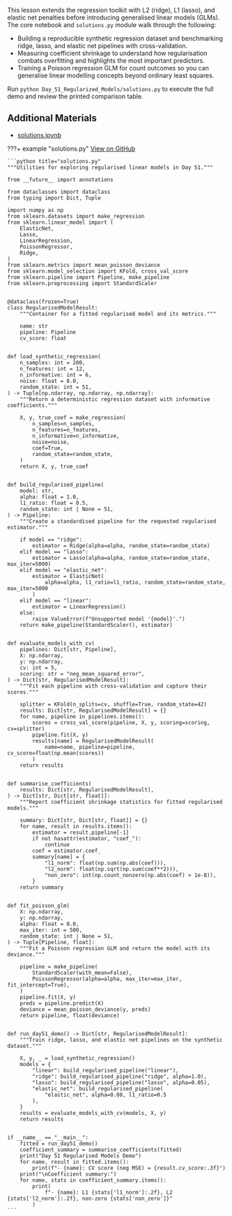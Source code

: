 This lesson extends the regression toolkit with L2 (ridge), L1 (lasso), and
elastic net penalties before introducing generalised linear models (GLMs). The
core notebook and `solutions.py` module walk through the following:

- Building a reproducible synthetic regression dataset and benchmarking ridge,
  lasso, and elastic net pipelines with cross-validation.
- Measuring coefficient shrinkage to understand how regularisation combats
  overfitting and highlights the most important predictors.
- Training a Poisson regression GLM for count outcomes so you can generalise
  linear modelling concepts beyond ordinary least squares.

Run `python Day_51_Regularized_Models/solutions.py` to execute the full demo and
review the printed comparison table.

## Additional Materials

- [solutions.ipynb](https://github.com/saint2706/Coding-For-MBA/blob/main/Day_51_Regularized_Models/solutions.ipynb)

???+ example "solutions.py"
    [View on GitHub](https://github.com/saint2706/Coding-For-MBA/blob/main/Day_51_Regularized_Models/solutions.py)

    ```python title="solutions.py"
    """Utilities for exploring regularised linear models in Day 51."""

    from __future__ import annotations

    from dataclasses import dataclass
    from typing import Dict, Tuple

    import numpy as np
    from sklearn.datasets import make_regression
    from sklearn.linear_model import (
        ElasticNet,
        Lasso,
        LinearRegression,
        PoissonRegressor,
        Ridge,
    )
    from sklearn.metrics import mean_poisson_deviance
    from sklearn.model_selection import KFold, cross_val_score
    from sklearn.pipeline import Pipeline, make_pipeline
    from sklearn.preprocessing import StandardScaler


    @dataclass(frozen=True)
    class RegularisedModelResult:
        """Container for a fitted regularised model and its metrics."""

        name: str
        pipeline: Pipeline
        cv_score: float


    def load_synthetic_regression(
        n_samples: int = 200,
        n_features: int = 12,
        n_informative: int = 6,
        noise: float = 8.0,
        random_state: int = 51,
    ) -> Tuple[np.ndarray, np.ndarray, np.ndarray]:
        """Return a deterministic regression dataset with informative coefficients."""

        X, y, true_coef = make_regression(
            n_samples=n_samples,
            n_features=n_features,
            n_informative=n_informative,
            noise=noise,
            coef=True,
            random_state=random_state,
        )
        return X, y, true_coef


    def build_regularised_pipeline(
        model: str,
        alpha: float = 1.0,
        l1_ratio: float = 0.5,
        random_state: int | None = 51,
    ) -> Pipeline:
        """Create a standardised pipeline for the requested regularised estimator."""

        if model == "ridge":
            estimator = Ridge(alpha=alpha, random_state=random_state)
        elif model == "lasso":
            estimator = Lasso(alpha=alpha, random_state=random_state, max_iter=5000)
        elif model == "elastic_net":
            estimator = ElasticNet(
                alpha=alpha, l1_ratio=l1_ratio, random_state=random_state, max_iter=5000
            )
        elif model == "linear":
            estimator = LinearRegression()
        else:
            raise ValueError(f"Unsupported model '{model}'.")
        return make_pipeline(StandardScaler(), estimator)


    def evaluate_models_with_cv(
        pipelines: Dict[str, Pipeline],
        X: np.ndarray,
        y: np.ndarray,
        cv: int = 5,
        scoring: str = "neg_mean_squared_error",
    ) -> Dict[str, RegularisedModelResult]:
        """Fit each pipeline with cross-validation and capture their scores."""

        splitter = KFold(n_splits=cv, shuffle=True, random_state=42)
        results: Dict[str, RegularisedModelResult] = {}
        for name, pipeline in pipelines.items():
            scores = cross_val_score(pipeline, X, y, scoring=scoring, cv=splitter)
            pipeline.fit(X, y)
            results[name] = RegularisedModelResult(
                name=name, pipeline=pipeline, cv_score=float(np.mean(scores))
            )
        return results


    def summarise_coefficients(
        results: Dict[str, RegularisedModelResult],
    ) -> Dict[str, Dict[str, float]]:
        """Report coefficient shrinkage statistics for fitted regularised models."""

        summary: Dict[str, Dict[str, float]] = {}
        for name, result in results.items():
            estimator = result.pipeline[-1]
            if not hasattr(estimator, "coef_"):
                continue
            coef = estimator.coef_
            summary[name] = {
                "l1_norm": float(np.sum(np.abs(coef))),
                "l2_norm": float(np.sqrt(np.sum(coef**2))),
                "non_zero": int(np.count_nonzero(np.abs(coef) > 1e-8)),
            }
        return summary


    def fit_poisson_glm(
        X: np.ndarray,
        y: np.ndarray,
        alpha: float = 0.0,
        max_iter: int = 500,
        random_state: int | None = 51,
    ) -> Tuple[Pipeline, float]:
        """Fit a Poisson regression GLM and return the model with its deviance."""

        pipeline = make_pipeline(
            StandardScaler(with_mean=False),
            PoissonRegressor(alpha=alpha, max_iter=max_iter, fit_intercept=True),
        )
        pipeline.fit(X, y)
        preds = pipeline.predict(X)
        deviance = mean_poisson_deviance(y, preds)
        return pipeline, float(deviance)


    def run_day51_demo() -> Dict[str, RegularisedModelResult]:
        """Train ridge, lasso, and elastic net pipelines on the synthetic dataset."""

        X, y, _ = load_synthetic_regression()
        models = {
            "linear": build_regularised_pipeline("linear"),
            "ridge": build_regularised_pipeline("ridge", alpha=1.0),
            "lasso": build_regularised_pipeline("lasso", alpha=0.05),
            "elastic_net": build_regularised_pipeline(
                "elastic_net", alpha=0.08, l1_ratio=0.5
            ),
        }
        results = evaluate_models_with_cv(models, X, y)
        return results


    if __name__ == "__main__":
        fitted = run_day51_demo()
        coefficient_summary = summarise_coefficients(fitted)
        print("Day 51 Regularised Models Demo")
        for name, result in fitted.items():
            print(f"- {name}: CV score (neg MSE) = {result.cv_score:.3f}")
        print("\nCoefficient summary:")
        for name, stats in coefficient_summary.items():
            print(
                f"- {name}: L1 {stats['l1_norm']:.2f}, L2 {stats['l2_norm']:.2f}, non-zero {stats['non_zero']}"
            )
    ```
